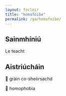 ```yaml
---
layout: focloir
title: "homafóibe"
permalink: /ga/homafoibe/
---
```


## Sainmhíniú

Le teacht

## Aistriúcháin

&#x1f3f4;&#xe0067;&#xe0062;&#xe0073;&#xe0063;&#xe0074;&#xe007f; gràin co-sheòrsachd

&#x1f3f4;&#xe0067;&#xe0062;&#xe0065;&#xe006e;&#xe0067;&#xe007f; homophobia
